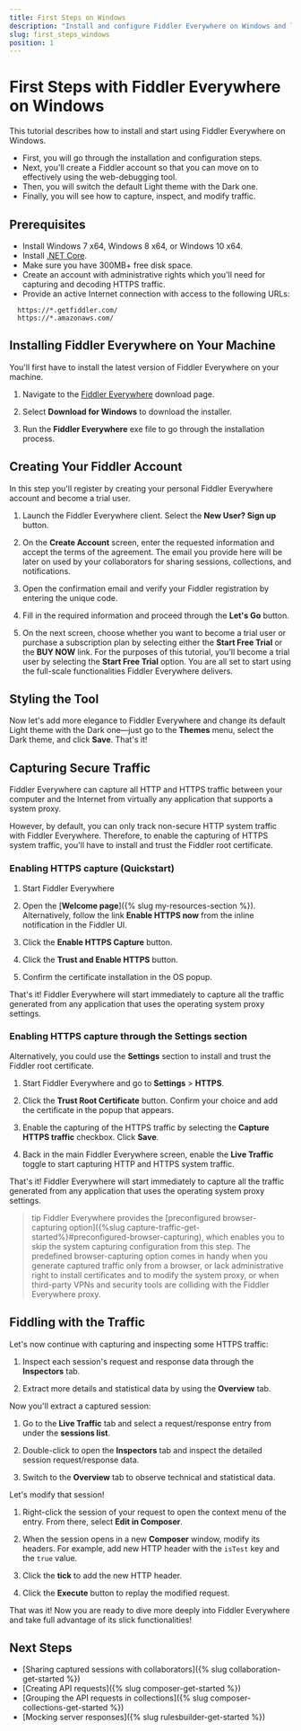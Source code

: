 ```yaml
---
title: First Steps on Windows
description: "Install and configure Fiddler Everywhere on Windows and learn how to capture, inspect, and modify the HTTPS traffic to analyze data effectively."
slug: first_steps_windows
position: 1
---
```


# First Steps with Fiddler Everywhere on Windows

This tutorial describes how to install and start using Fiddler Everywhere on Windows.

* First, you will go through the installation and configuration steps.
* Next, you'll create a Fiddler account so that you can move on to effectively using the web-debugging tool.
* Then, you will switch the default Light theme with the Dark one.
* Finally, you will see how to capture, inspect, and modify traffic.

## Prerequisites

- Install Windows 7 x64, Windows 8 x64, or Windows 10 x64.
- Install [.NET Core](https://docs.microsoft.com/en-us/dotnet/core/install/windows#additional-deps).
- Make sure you have 300MB+ free disk space.
- Create an account with administrative rights which you'll need for capturing and decoding HTTPS traffic.
- Provide an active Internet connection with access to the following URLs:
```curl
  https://*.getfiddler.com/
  https://*.amazonaws.com/
```

## Installing Fiddler Everywhere on Your Machine

You'll first have to install the latest version of Fiddler Everywhere on your machine.

1. Navigate to the [Fiddler Everywhere](https://www.telerik.com/download/fiddler-everywhere) download page.

1. Select **Download for Windows** to download the installer.

1. Run the **Fiddler Everywhere** exe file to go through the installation process.

## Creating Your Fiddler Account

In this step you'll register by creating your personal Fiddler Everywhere account and become a trial user.   

1. Launch the Fiddler Everywhere client. Select the **New User? Sign up** button.

1. On the **Create Account** screen, enter the requested information and accept the terms of the agreement. The email you provide here will be later on used by your collaborators for sharing sessions, collections, and notifications.

1. Open the confirmation email and verify your Fiddler registration by entering the unique code.

1. Fill in the required information and proceed through the **Let's Go** button.

1. On the next screen, choose whether you want to become a trial user or purchase a subscription plan by selecting either the **Start Free Trial** or the **BUY NOW** link. For the purposes of this tutorial, you'll become a trial user by selecting the **Start Free Trial** option. You are all set to start using the full-scale functionalities Fiddler Everywhere delivers.


## Styling the Tool

Now let's add more elegance to Fiddler Everywhere and change its default Light theme with the Dark one&mdash;just go to the **Themes** menu, select the Dark theme, and click **Save**. That's it!


## Capturing Secure Traffic

Fiddler Everywhere can capture all HTTP and HTTPS traffic between your computer and the Internet from virtually any application that supports a system proxy.

However, by default, you can only track non-secure HTTP system traffic with Fiddler Everywhere. Therefore, to enable the capturing of HTTPS system traffic, you'll have to install and trust the Fiddler root certificate.

### Enabling HTTPS capture (Quickstart)

1. Start Fiddler Everywhere

1. Open the [**Welcome page**]({% slug my-resources-section %}). Alternatively, follow the link **Enable HTTPS now** from the inline notification in the Fiddler UI.

1. Click the **Enable HTTPS Capture** button. 

1. Click the **Trust and Enable HTTPS** button.

1. Confirm the certificate installation in the OS popup.


That's it! Fiddler Everywhere will start immediately to capture all the traffic generated from any application that uses the operating system proxy settings.


### Enabling HTTPS capture through the Settings section

Alternatively, you could use the **Settings** section to install and trust the Fiddler root certificate.

1. Start Fiddler Everywhere and go to **Settings** > **HTTPS**.

1. Click the **Trust Root Certificate** button. Confirm your choice and add the certificate in the popup that appears.

1. Enable the capturing of the HTTPS traffic by selecting the **Capture HTTPS traffic** checkbox. Click **Save**.

1. Back in the main Fiddler Everywhere screen, enable the **Live Traffic** toggle to start capturing HTTP and HTTPS system traffic.

That's it! Fiddler Everywhere will start immediately to capture all the traffic generated from any application that uses the operating system proxy settings.

>tip Fiddler Everywhere provides the [preconfigured browser-capturing option]({%slug capture-traffic-get-started%}#preconfigured-browser-capturing), which enables you to skip the system capturing configuration from this step. The predefined browser-capturing option comes in handy when you generate captured traffic only from a browser, or lack administrative right to install certificates and to modify the system proxy, or when third-party VPNs and security tools are colliding with the Fiddler Everywhere proxy.

## Fiddling with the Traffic

Let's now continue with capturing and inspecting some HTTPS traffic:

1. Inspect each session's request and response data through the **Inspectors** tab.

1. Extract more details and statistical data by using the **Overview** tab.

Now you'll extract a captured session:

1. Go to the **Live Traffic** tab and select a request/response entry from under the **sessions list**.

1. Double-click to open the **Inspectors** tab and inspect the detailed session request/response data.

1. Switch to the **Overview** tab to observe technical and statistical data.

Let's modify that session!

1. Right-click the session of your request to open the context menu of the entry. From there, select **Edit in Composer**.

1. When the session opens in a new **Composer** window, modify its headers. For example, add new HTTP header with the `isTest` key and the `true` value.

1. Click the **tick** to add the new HTTP header.

1. Click the **Execute** button to replay the modified request.

That was it! Now you are ready to dive more deeply into Fiddler Everywhere and take full advantage of its slick functionalities!

## Next Steps

* [Sharing captured sessions with collaborators]({% slug collaboration-get-started %})
* [Creating API requests]({% slug composer-get-started %})
* [Grouping the API requests in collections]({% slug composer-collections-get-started %})
* [Mocking server responses]({% slug rulesbuilder-get-started %})
